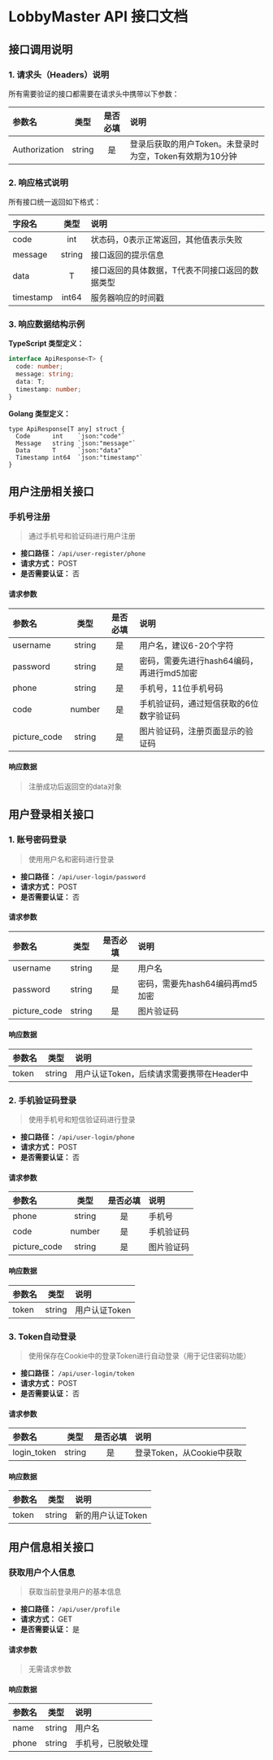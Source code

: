 # LobbyMaster API 接口文档

## 接口调用说明

### 1. 请求头（Headers）说明
所有需要验证的接口都需要在请求头中携带以下参数：

| 参数名 | 类型 | 是否必填 | 说明 |
| :--- | :---: | :---: | :--- |
| Authorization | string | 是 | 登录后获取的用户Token。未登录时为空，Token有效期为10分钟 |

### 2. 响应格式说明
所有接口统一返回如下格式：

| 字段名 | 类型 | 说明 |
| :--- | :---: | :--- |
| code | int | 状态码，0表示正常返回，其他值表示失败 |
| message | string | 接口返回的提示信息 |
| data | T | 接口返回的具体数据，T代表不同接口返回的数据类型 |
| timestamp | int64 | 服务器响应的时间戳 |


### 3. 响应数据结构示例

**TypeScript 类型定义：**
```typescript
interface ApiResponse<T> {
  code: number;
  message: string;
  data: T;
  timestamp: number;
}
```

**Golang 类型定义：**
```golang
type ApiResponse[T any] struct {
  Code      int    `json:"code"`
  Message   string `json:"message"`
  Data      T      `json:"data"`
  Timestamp int64  `json:"timestamp"`
}
```

## 用户注册相关接口

### 手机号注册
> 通过手机号和验证码进行用户注册

- **接口路径：** `/api/user-register/phone`
- **请求方式：** POST
- **是否需要认证：** 否

#### 请求参数
| 参数名 | 类型 | 是否必填 | 说明 |
| :--- | :---: | :---: | :--- |
| username | string | 是 | 用户名，建议6-20个字符 |
| password | string | 是 | 密码，需要先进行hash64编码，再进行md5加密 |
| phone | string | 是 | 手机号，11位手机号码 |
| code | number | 是 | 手机验证码，通过短信获取的6位数字验证码 |
| picture_code | string | 是 | 图片验证码，注册页面显示的验证码 |

#### 响应数据
> 注册成功后返回空的data对象

## 用户登录相关接口

### 1. 账号密码登录
> 使用用户名和密码进行登录

- **接口路径：** `/api/user-login/password`
- **请求方式：** POST
- **是否需要认证：** 否

#### 请求参数
| 参数名 | 类型 | 是否必填 | 说明 |
| :--- | :---: | :---: | :--- |
| username | string | 是 | 用户名 |
| password | string | 是 | 密码，需要先hash64编码再md5加密 |
| picture_code | string | 是 | 图片验证码 |

#### 响应数据
| 参数名 | 类型 | 说明 |
| :--- | :---: | :--- |
| token | string | 用户认证Token，后续请求需要携带在Header中 |

### 2. 手机验证码登录
> 使用手机号和短信验证码进行登录

- **接口路径：** `/api/user-login/phone`
- **请求方式：** POST
- **是否需要认证：** 否

#### 请求参数
| 参数名 | 类型 | 是否必填 | 说明 |
| :--- | :---: | :---: | :--- |
| phone | string | 是 | 手机号 |
| code | number | 是 | 手机验证码 |
| picture_code | string | 是 | 图片验证码 |

#### 响应数据
| 参数名 | 类型 | 说明 |
| :--- | :---: | :--- |
| token | string | 用户认证Token |

### 3. Token自动登录
> 使用保存在Cookie中的登录Token进行自动登录（用于记住密码功能）

- **接口路径：** `/api/user-login/token`
- **请求方式：** POST
- **是否需要认证：** 否

#### 请求参数
| 参数名 | 类型 | 是否必填 | 说明 |
| :--- | :---: | :---: | :--- |
| login_token | string | 是 | 登录Token，从Cookie中获取 |

#### 响应数据
| 参数名 | 类型 | 说明 |
| :--- | :---: | :--- |
| token | string | 新的用户认证Token |

## 用户信息相关接口

### 获取用户个人信息
> 获取当前登录用户的基本信息

- **接口路径：** `/api/user/profile`
- **请求方式：** GET
- **是否需要认证：** 是

#### 请求参数
> 无需请求参数

#### 响应数据
| 参数名 | 类型 | 说明 |
| :--- | :---: | :--- |
| name | string | 用户名 |
| phone | string | 手机号，已脱敏处理 |